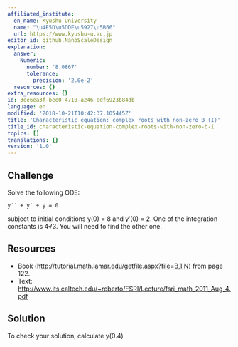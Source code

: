 ```yaml
---
affiliated_institute:
  en_name: Kyushu University
  name: "\u4E5D\u5DDE\u5927\u5B66"
  url: https://www.kyushu-u.ac.jp
editor_id: github.NanoScaleDesign
explanation:
  answer:
    Numeric:
      number: '8.0867'
      tolerance:
        precision: '2.0e-2'
  resources: {}
extra_resources: {}
id: 3ee6ea3f-bee0-4710-a246-edf6923b84db
language: en
modified: '2018-10-21T10:42:37.105445Z'
title: 'Characteristic equation: complex roots with non-zero B (I)'
title_id: characteristic-equation-complex-roots-with-non-zero-b-i
topics: []
translations: {}
version: '1.0'
---
```


## Challenge

Solve the following ODE:

    y′′ + y′ + y = 0

subject to initial conditions y(0) = 8 and y′(0) = 2. One of the integration constants is 4√3. You will
need to find the other one.

## Resources

- Book (http://tutorial.math.lamar.edu/getfile.aspx?file=B,1,N) from page 122.
- Text: http://www.its.caltech.edu/~roberto/FSRI/Lecture/fsri_math_2011_Aug_4.pdf

## Solution

To check your solution, calculate y(0.4)
